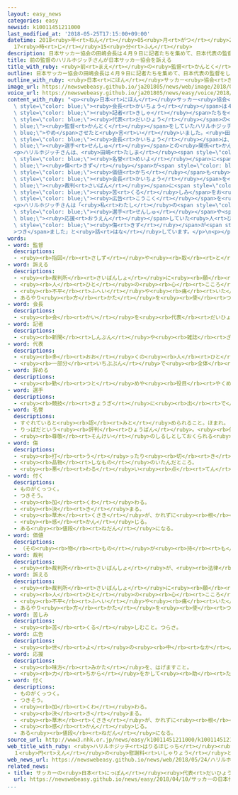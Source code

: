 ```yaml
---
layout: easy_news
categories: easy
newsid: k10011451211000
last_modified_at: '2018-05-25T17:15:00+09:00'
datetime: 2018<ruby>年<rt>ねん</rt></ruby>05<ruby>月<rt>がつ</rt></ruby>25<ruby>日<rt>にち</rt></ruby>
  17<ruby>時<rt>じ</rt></ruby>15<ruby>分<rt>ふん</rt></ruby>
description: 日本サッカー協会の田嶋会長は４月９日に記者たちを集めて、日本代表の監督をしていたハリルホジッチさんをやめさせたと言いました。
title: 前の監督のハリルホジッチさんが日本サッカー協会を訴える
title_with_ruby: <ruby>前<rt>まえ</rt></ruby>の<ruby>監督<rt>かんとく</rt></ruby>のハリルホジッチさんが<ruby>日本<rt>にほん</rt></ruby>サッカー<ruby>協会<rt>きょうかい</rt></ruby>を<ruby>訴<rt>うった</rt></ruby>える
outline: 日本サッカー協会の田嶋会長は４月９日に記者たちを集めて、日本代表の監督をしていたハリルホジッチさんをやめさせたと言いました。
outline_with_ruby: <ruby>日本<rt>にほん</rt></ruby>サッカー<ruby>協会<rt>きょうかい</rt></ruby>の<ruby>田嶋<rt>たしま</rt></ruby><ruby>会長<rt>かいちょう</rt></ruby>は４<ruby>月<rt>がつ</rt></ruby><ruby>９日<rt>ここのか</rt></ruby>に<ruby>記者<rt>きしゃ</rt></ruby>たちを<ruby>集<rt>あつ</rt></ruby>めて、<ruby>日本<rt>にっぽん</rt></ruby><ruby>代表<rt>だいひょう</rt></ruby>の<ruby>監督<rt>かんとく</rt></ruby>をしていたハリルホジッチさんをやめさせたと<ruby>言<rt>い</rt></ruby>いました。
image_url: https://newswebeasy.github.io/ja201805/news/web/image/2018/05/24/K10011451211_1805241951_1805242002_01_02.jpg
voice_url: https://newswebeasy.github.io/ja201805/news/easy/voice/2018/05/25/k10011451211000.mp4
content_with_ruby: "<p><ruby>日本<rt>にほん</rt></ruby>サッカー<ruby>協会<rt>きょうかい</rt></ruby>の<ruby>田嶋<rt>たしま</rt></ruby><span\
  \ style=\"color: blue;\"><ruby>会長<rt>かいちょう</rt></ruby></span>は４<ruby>月<rt>がつ</rt></ruby><ruby>９日<rt>ここのか</rt></ruby>に<span\
  \ style=\"color: blue;\"><ruby>記者<rt>きしゃ</rt></ruby></span>たちを<ruby>集<rt>あつ</rt></ruby>めて、<ruby>日本<rt>にっぽん</rt></ruby><span\
  \ style=\"color: blue;\"><ruby>代表<rt>だいひょう</rt></ruby></span>の<span style=\"color:\
  \ blue;\"><ruby>監督<rt>かんとく</rt></ruby></span>をしていたハリルホジッチさんを<span style=\"color:\
  \ blue;\">やめ</span>させたと<ruby>言<rt>い</rt></ruby>いました。<ruby>田嶋<rt>たしま</rt></ruby><span\
  \ style=\"color: blue;\"><ruby>会長<rt>かいちょう</rt></ruby></span>は、<span style=\"color:\
  \ blue;\"><ruby>選手<rt>せんしゅ</rt></ruby></span>との<ruby>関係<rt>かんけい</rt></ruby>が<ruby>悪<rt>わる</rt></ruby>くなったことが<ruby>理由<rt>りゆう</rt></ruby>だと<ruby>話<rt>はな</rt></ruby>しました。</p>\n\
  <p>ハリルホジッチさんは、<ruby>田嶋<rt>たしま</rt></ruby><span style=\"color: blue;\"><ruby>会長<rt>かいちょう</rt></ruby></span>が<ruby>言<rt>い</rt></ruby>ったことで<span\
  \ style=\"color: blue;\"><ruby>名誉<rt>めいよ</rt></ruby></span>に<span style=\"color:\
  \ blue;\"><ruby>傷<rt>きず</rt></ruby></span>が<span style=\"color: blue;\">つい</span>て、<ruby>自分<rt>じぶん</rt></ruby>の<span\
  \ style=\"color: blue;\"><ruby>価値<rt>かち</rt></ruby></span>も<ruby>低<rt>ひく</rt></ruby>くなったと<ruby>言<rt>い</rt></ruby>っています。そして<ruby>２４日<rt>にじゅうよっか</rt></ruby>、<ruby>日本<rt>にほん</rt></ruby>サッカー<ruby>協会<rt>きょうかい</rt></ruby>と<ruby>田嶋<rt>たしま</rt></ruby><span\
  \ style=\"color: blue;\"><ruby>会長<rt>かいちょう</rt></ruby></span>を<span style=\"color:\
  \ blue;\"><ruby>裁判<rt>さいばん</rt></ruby></span>に<span style=\"color: blue;\"><ruby>訴<rt>うった</rt></ruby>え</span>ました。ハリルホジッチさんは、<ruby>自分<rt>じぶん</rt></ruby>の<span\
  \ style=\"color: blue;\"><ruby>苦<rt>くる</rt></ruby>しみ</span>をお<ruby>金<rt>かね</rt></ruby>と<ruby>取<rt>と</rt></ruby>り<ruby>替<rt>か</rt></ruby>えることができないので、１<ruby>円<rt>えん</rt></ruby>を<ruby>払<rt>はら</rt></ruby>って、<span\
  \ style=\"color: blue;\"><ruby>広告<rt>こうこく</rt></ruby></span>を<ruby>出<rt>だ</rt></ruby>して<ruby>謝<rt>あやま</rt></ruby>るように<ruby>言<rt>い</rt></ruby>っています。</p>\n\
  <p>ハリルホジッチさんは「<ruby>私<rt>わたし</rt></ruby>の<span style=\"color: blue;\"><ruby>名誉<rt>めいよ</rt></ruby></span>だけではなくて、<span\
  \ style=\"color: blue;\"><ruby>選手<rt>せんしゅ</rt></ruby></span>や<span style=\"color:\
  \ blue;\"><ruby>応援<rt>おうえん</rt></ruby></span>していた<ruby>人<rt>ひと</rt></ruby>たちの<ruby>気持<rt>きも</rt></ruby>ちにも<span\
  \ style=\"color: blue;\"><ruby>傷<rt>きず</rt></ruby></span>が<span style=\"color: blue;\"\
  >つき</span>ました」と<ruby>話<rt>はな</rt></ruby>しています。</p>\n<p></p>\n<p></p>"
words:
- word: 監督
  descriptions:
  - <ruby><rb>指図</rb><rt>さしず</rt></ruby>や<ruby><rb>取</rb><rt>と</rt></ruby>りしまりなどをすること。また、その<ruby><rb>人</rb><rt>ひと</rt></ruby>。
- word: 訴える
  descriptions:
  - <ruby><rb>裁判所</rb><rt>さいばんしょ</rt></ruby>に<ruby><rb>願</rb><rt>ねが</rt></ruby>い<ruby><rb>出</rb><rt>で</rt></ruby>て、よい<ruby><rb>悪</rb><rt>わる</rt></ruby>いを<ruby><rb>決</rb><rt>き</rt></ruby>めてもらう。
  - <ruby><rb>人</rb><rt>ひと</rt></ruby>の<ruby><rb>心</rb><rt>こころ</rt></ruby>によびかける。
  - <ruby><rb>不平</rb><rt>ふへい</rt></ruby>や<ruby><rb>痛</rb><rt>いた</rt></ruby>みなどを<ruby><rb>人</rb><rt>ひと</rt></ruby>に<ruby><rb>言</rb><rt>い</rt></ruby>う。
  - あるやり<ruby><rb>方</rb><rt>かた</rt></ruby>を<ruby><rb>使</rb><rt>つか</rt></ruby>う。
- word: 会長
  descriptions:
  - <ruby><rb>会</rb><rt>かい</rt></ruby>を<ruby><rb>代表</rb><rt>だいひょう</rt></ruby>する<ruby><rb>人</rb><rt>ひと</rt></ruby>。
- word: 記者
  descriptions:
  - <ruby><rb>新聞</rb><rt>しんぶん</rt></ruby>や<ruby><rb>雑誌</rb><rt>ざっし</rt></ruby>などの<ruby><rb>記事</rb><rt>きじ</rt></ruby>を、<ruby><rb>取材</rb><rt>しゅざい</rt></ruby>したり<ruby><rb>書</rb><rt>か</rt></ruby>いたりする<ruby><rb>人</rb><rt>ひと</rt></ruby>。
- word: 代表
  descriptions:
  - <ruby><rb>多</rb><rt>おお</rt></ruby>くの<ruby><rb>人</rb><rt>ひと</rt></ruby>に<ruby><rb>代</rb><rt>か</rt></ruby>わって<ruby><rb>何</rb><rt>なに</rt></ruby>かをすること。また、その<ruby><rb>人</rb><rt>ひと</rt></ruby>。
  - <ruby><rb>一部分</rb><rt>いちぶぶん</rt></ruby>で<ruby><rb>全体</rb><rt>ぜんたい</rt></ruby>の<ruby><rb>特色</rb><rt>とくしょく</rt></ruby>を<ruby><rb>表</rb><rt>あらわ</rt></ruby>すこと。また、そのもの。
- word: 辞める
  descriptions:
  - <ruby><rb>勤</rb><rt>つと</rt></ruby>めや<ruby><rb>役目</rb><rt>やくめ</rt></ruby>から<ruby><rb>退</rb><rt>しりぞ</rt></ruby>く。
- word: 選手
  descriptions:
  - <ruby><rb>競技</rb><rt>きょうぎ</rt></ruby>に<ruby><rb>出</rb><rt>で</rt></ruby>るために<ruby><rb>選</rb><rt>えら</rt></ruby>ばれた<ruby><rb>人</rb><rt>ひと</rt></ruby>。
- word: 名誉
  descriptions:
  - すぐれていると<ruby><rb>認</rb><rt>みと</rt></ruby>められること。ほまれ。
  - りっぱだという<ruby><rb>評判</rb><rt>ひょうばん</rt></ruby>。<ruby><rb>体面</rb><rt>たいめん</rt></ruby>。
  - <ruby><rb>尊敬</rb><rt>そんけい</rt></ruby>のしるしとしておくられる<ruby><rb>名</rb><rt>な</rt></ruby>。
- word: 傷
  descriptions:
  - <ruby><rb>打</rb><rt>う</rt></ruby>ったり<ruby><rb>切</rb><rt>き</rt></ruby>ったりして、<ruby><rb>皮膚</rb><rt>ひふ</rt></ruby>や<ruby><rb>肉</rb><rt>にく</rt></ruby>をいためたところ。
  - <ruby><rb>品物</rb><rt>しなもの</rt></ruby>のいたんだところ。
  - <ruby><rb>悪</rb><rt>わる</rt></ruby>い<ruby><rb>点</rb><rt>てん</rt></ruby>。<ruby><rb>欠点</rb><rt>けってん</rt></ruby>。
- word: 付く
  descriptions:
  - ものがくっつく。
  - つきそう。
  - <ruby><rb>加</rb><rt>くわ</rt></ruby>わる。
  - <ruby><rb>決</rb><rt>き</rt></ruby>まる。
  - <ruby><rb>草木</rb><rt>くさき</rt></ruby>が、かれずに<ruby><rb>根</rb><rt>ね</rt></ruby>をおろす。
  - <ruby><rb>感</rb><rt>かん</rt></ruby>じる。
  - ある<ruby><rb>値段</rb><rt>ねだん</rt></ruby>になる。
- word: 価値
  descriptions:
  - （その<ruby><rb>物</rb><rt>もの</rt></ruby>が<ruby><rb>持</rb><rt>も</rt></ruby>っている）<ruby><rb>値打</rb><rt>ねう</rt></ruby>ち。<ruby><rb>大切</rb><rt>たいせつ</rt></ruby>さ。
- word: 裁判
  descriptions:
  - <ruby><rb>裁判所</rb><rt>さいばんしょ</rt></ruby>が、<ruby><rb>法律</rb><rt>ほうりつ</rt></ruby>にもとづいて、それがよいか<ruby><rb>悪</rb><rt>わる</rt></ruby>いかを<ruby><rb>決</rb><rt>き</rt></ruby>めること。
- word: 訴える
  descriptions:
  - <ruby><rb>裁判所</rb><rt>さいばんしょ</rt></ruby>に<ruby><rb>願</rb><rt>ねが</rt></ruby>い<ruby><rb>出</rb><rt>で</rt></ruby>て、よい<ruby><rb>悪</rb><rt>わる</rt></ruby>いを<ruby><rb>決</rb><rt>き</rt></ruby>めてもらう。
  - <ruby><rb>人</rb><rt>ひと</rt></ruby>の<ruby><rb>心</rb><rt>こころ</rt></ruby>によびかける。
  - <ruby><rb>不平</rb><rt>ふへい</rt></ruby>や<ruby><rb>痛</rb><rt>いた</rt></ruby>みなどを<ruby><rb>人</rb><rt>ひと</rt></ruby>に<ruby><rb>言</rb><rt>い</rt></ruby>う。
  - あるやり<ruby><rb>方</rb><rt>かた</rt></ruby>を<ruby><rb>使</rb><rt>つか</rt></ruby>う。
- word: 苦しみ
  descriptions:
  - <ruby><rb>苦</rb><rt>くる</rt></ruby>しむこと。つらさ。
- word: 広告
  descriptions:
  - <ruby><rb>世</rb><rt>よ</rt></ruby>の<ruby><rb>中</rb><rt>なか</rt></ruby>の<ruby><rb>人々</rb><rt>ひとびと</rt></ruby>に<ruby><rb>広</rb><rt>ひろ</rt></ruby>く<ruby><rb>知</rb><rt>し</rt></ruby>らせること。また、<ruby><rb>知</rb><rt>し</rt></ruby>らせるために<ruby><rb>書</rb><rt>か</rt></ruby>かれたものなど。コマーシャル。
- word: 応援
  descriptions:
  - <ruby><rb>味方</rb><rt>みかた</rt></ruby>を、はげますこと。
  - <ruby><rb>力</rb><rt>ちから</rt></ruby>をかして<ruby><rb>助</rb><rt>たす</rt></ruby>けること。
- word: 付く
  descriptions:
  - ものがくっつく。
  - つきそう。
  - <ruby><rb>加</rb><rt>くわ</rt></ruby>わる。
  - <ruby><rb>決</rb><rt>き</rt></ruby>まる。
  - <ruby><rb>草木</rb><rt>くさき</rt></ruby>が、かれずに<ruby><rb>根</rb><rt>ね</rt></ruby>をおろす。
  - <ruby><rb>感</rb><rt>かん</rt></ruby>じる。
  - ある<ruby><rb>値段</rb><rt>ねだん</rt></ruby>になる。
source_url: http://www3.nhk.or.jp/news/easy/k10011451211000/k10011451211000.html
web_title_with_ruby: <ruby>ハリルホジッチ<rt>はりるほじっち</rt></ruby><ruby>前監督<rt>ぜんかんとく</rt></ruby>
  １<ruby>円<rt>えん</rt></ruby>の<ruby>慰謝料<rt>いしゃりょう</rt></ruby>と<ruby>謝罪<rt>しゃざい</rt></ruby><ruby>求<rt>もと</rt></ruby>め<ruby>協会<rt>きょうかい</rt></ruby>を<ruby>提訴<rt>ていそ</rt></ruby>
web_news_url: https://newswebeasy.github.io/news/web/2018/05/24/ハリルホジッチ前監督-1円の慰謝料と謝罪求め協会を提訴
related_news:
- title: サッカーの<ruby>日本<rt>にっぽん</rt></ruby><ruby>代表<rt>だいひょう</rt></ruby>の<ruby>監督<rt>かんとく</rt></ruby>が<ruby>交代<rt>こうたい</rt></ruby>する
  url: https://newswebeasy.github.io/news/easy/2018/04/10/サッカーの日本代表の監督が交代する
...
```

